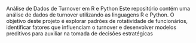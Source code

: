 Análise de Dados de Turnover em R e Python
Este repositório contém uma análise de dados de turnover utilizando as linguagens R e Python. O objetivo deste projeto é explorar padrões de rotatividade de funcionários, identificar fatores que influenciam o turnover e desenvolver modelos preditivos para auxiliar na tomada de decisões estratégicas

